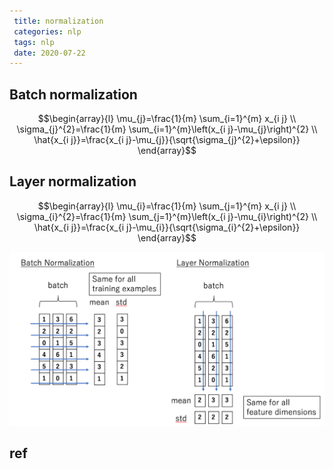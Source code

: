 ```yaml
---
 title: normalization
 categories: nlp
 tags: nlp
 date: 2020-07-22
---
```


## Batch normalization

$$\begin{array}{l}
\mu_{j}=\frac{1}{m} \sum_{i=1}^{m} x_{i j} \\
\sigma_{j}^{2}=\frac{1}{m} \sum_{i=1}^{m}\left(x_{i j}-\mu_{j}\right)^{2} \\
\hat{x_{i j}}=\frac{x_{i j}-\mu_{j}}{\sqrt{\sigma_{j}^{2}+\epsilon}}
\end{array}$$

## Layer normalization

$$\begin{array}{l}
\mu_{i}=\frac{1}{m} \sum_{j=1}^{m} x_{i j} \\
\sigma_{i}^{2}=\frac{1}{m} \sum_{j=1}^{m}\left(x_{i j}-\mu_{i}\right)^{2} \\
\hat{x_{i j}}=\frac{x_{i j}-\mu_{i}}{\sqrt{\sigma_{i}^{2}+\epsilon}}
\end{array}$$

![norm](imgs/norm1.png)

## ref
